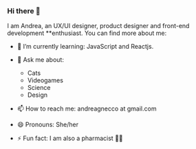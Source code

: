 ### Hi there 👋 

I am Andrea, an UX/UI designer, product designer and front-end development **enthusiast. You can find more about me: 

- 🌱 I’m currently learning: JavaScript and Reactjs.
- 💬 Ask me about: 
  - Cats 
  - Videogames
  - Science
  - Design
    
- 📫 How to reach me: andreagnecco at gmail.com
- 😄 Pronouns: She/her
- ⚡ Fun fact: I am also a pharmacist 👩‍🔬

